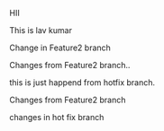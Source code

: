 HII 

This is lav kumar



Change in Feature2 branch


Changes from Feature2 branch..


this is just happend from hotfix branch.

Changes from Feature2 branch



changes in hot fix branch

